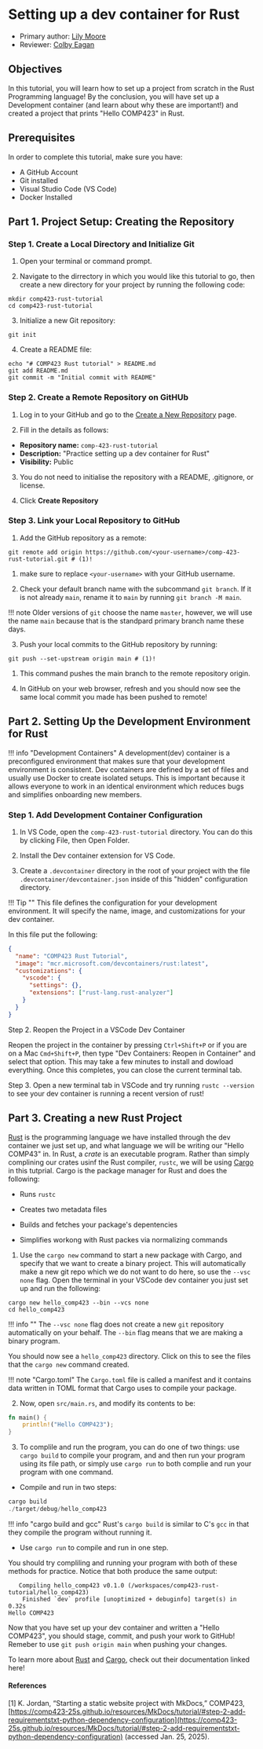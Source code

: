 # Setting up a dev container for Rust

* Primary author: [Lily Moore](https://github.com/lilyem)
* Reviewer: [Colby Eagan](https://github.com/colbyeagan)

## Objectives

In this tutorial, you will learn how to set up a project from scratch in the Rust Programming language! By the conclusion, you will have set up a Development container (and learn about why these are important!) and created a project that prints "Hello COMP423" in Rust.

## Prerequisites

In order to complete this tutorial, make sure you have:

* A GitHub Account
* Git installed
* Visual Studio Code (VS Code)
* Docker Installed

## Part 1. Project Setup: Creating the Repository

### Step 1. Create a Local Directory and Initialize Git

1) Open your terminal or command prompt.

2) Navigate to the dirrectory in which you would like this tutorial to go, then create a new directory for your project by running the following code:  

``` shell
mkdir comp423-rust-tutorial
cd comp423-rust-tutorial
```

3) Initialize a new Git repository:

``` shell
git init
```

4) Create a README file:

``` shell
echo "# COMP423 Rust tutorial" > README.md
git add README.md
git commit -m "Initial commit with README"
```

### Step 2. Create a Remote Repository on GitHUb

1) Log in to your GitHub and go to the [Create a New Repository](https://github.com/new) page. 

2) Fill in the details as follows:

* **Repository name:** `comp-423-rust-tutorial`
* **Description:** "Practice setting up a dev container for Rust"
* **Visibility:** Public

3) You do not need to initialise the repository with a README, .gitignore, or license.

4) Click **Create Repository**

### Step 3. Link your Local Repository to GitHub

1) Add the GitHub repository as a remote:

``` shell
git remote add origin https://github.com/<your-username>/comp-423-rust-tutorial.git # (1)!
```

1.  make sure to replace `<your-username>` with your GitHub username.

2) Check your default branch name with the subcommand `git branch`. If it is not already `main`, rename it to `main` by running `git branch -M main`. 

!!! note
    Older versions of `git` choose the name `master`, however, we will use the name `main` because that is the standpard primary branch name these days.

3) Push your local commits to the GitHub repository by running:

``` shell
git push --set-upstream origin main # (1)!
```

1. This command pushes the main branch to the remote repository origin.

4) In GitHub on your web browser, refresh and you should now see the same local commit you made has been pushed to remote!

## Part 2. Setting Up the Development Environment for Rust

!!! info "Development Containers"
    A development(dev) container is a preconfigured environment that makes sure that your development environment is consistent. Dev containers are defined by a set of files and usually use Docker to create isolated setups. This is important because it allows everyone to work in an identical environment which reduces bugs and simplifies onboarding new members.

### Step 1. Add Development Container Configuration

1. In VS Code, open the `comp-423-rust-tutorial` directory. You can do this by clicking File, then Open Folder.

2) Install the Dev container extension for VS Code.

3) Create a `.devcontainer` directory in the root of your project with the file `.devcontainer/devcontainer.json` inside of this "hidden" configuration directory.

!!! Tip ""
    This file defines the configuration for your development environment. It will specify the name, image, and customizations for your dev container.

In this file put the following:
``` json
{
  "name": "COMP423 Rust Tutorial",
  "image": "mcr.microsoft.com/devcontainers/rust:latest",
  "customizations": {
    "vscode": {
      "settings": {},
      "extensions": ["rust-lang.rust-analyzer"]
    }
  }
}
```
Step 2. Reopen the Project in a VSCode Dev Container

Reopen the project in the container by pressing `Ctrl+Shift+P` or if you are on a Mac `Cmd+Shift+P`, then type "Dev Containers: Reopen in Container" and select that option. This may take a few minutes to install and dowload everything. Once this completes, you can close the current terminal tab.

Step 3. Open a new terminal tab in VSCode and try running `rustc --version` to see your dev container is running a recent version of rust!

## Part 3. Creating a new Rust Project

[Rust](https://www.rust-lang.org/learn) is the programming language we have installed through the dev container we just set up, and what language we will be writing our "Hello COMP43" in. In Rust, a *crate* is an executable program. Rather than simply complining our crates usinf the Rust compiler, `rustc`, we will be using [Cargo](https://doc.rust-lang.org/cargo/guide/creating-a-new-project.html) in this tutprial. Cargo is the package manager for Rust and does the following:

* Runs `rustc`

* Creates two metadata files

* Builds and fetches your package's depentencies

* Simplifies workong with Rust packes via normalizing commands

1) Use the `cargo new` command to start a new package with Cargo, and specify that we want to create a binary project. This will automatically make a new git repo which we do not want to do here, so use the `--vsc none` flag. Open the terminal in your VSCode dev container you just set up and run the following:
``` shell
cargo new hello_comp423 --bin --vcs none 
cd hello_comp423
```

!!! info ""
    The `--vsc none` flag does not create a new `git` repository automatically on your behalf. The `--bin` flag means that we are making a binary program.

You should now see a `hello_comp423` directory. Click on this to see the files that the `cargo new` command created.

!!! note "Cargo.toml"
    The `Cargo.toml` file is called a manifest and it contains data written in TOML format that Cargo uses to compile your package.

2) Now, open `src/main.rs`, and modify its contents to be:

``` rust
fn main() {
    println!("Hello COMP423");
}
```

3) To complile and run the program, you can do one of two things: use `cargo build` to compile your program, and and then run your program using its file path, or simply use `cargo run` to both complie and run your program with one command.

* Compile and run in two steps:

``` rust
cargo build
./target/debug/hello_comp423
```
!!! info "cargo build and gcc"
    Rust's `cargo build` is similar to C's `gcc` in that they compile the program without running it.


* Use `cargo run` to compile and run in one step.

You should try compliling and running your program with both of these methods for practice. Notice that both produce the same output:
```
   Compiling hello_comp423 v0.1.0 (/workspaces/comp423-rust-tutorial/hello_comp423)
    Finished `dev` profile [unoptimized + debuginfo] target(s) in 0.32s
Hello COMP423
```

Now that you have set up your dev container and written a "Hello COMP423", you should stage, commit, and push your work to GitHub! Remeber to use `git push origin main` when pushing your changes.

To learn more about [Rust](https://www.rust-lang.org/learn) and [Cargo](https://doc.rust-lang.org/cargo/guide/creating-a-new-project.html), check out their documentation linked here!


#### References

[1] K. Jordan, “Starting a static website project with MkDocs,” COMP423, [https://comp423-25s.github.io/resources/MkDocs/tutorial/#step-2-add-requirementstxt-python-dependency-configuration](https://comp423-25s.github.io/resources/MkDocs/tutorial/#step-2-add-requirementstxt-python-dependency-configuration) (accessed Jan. 25, 2025). 
